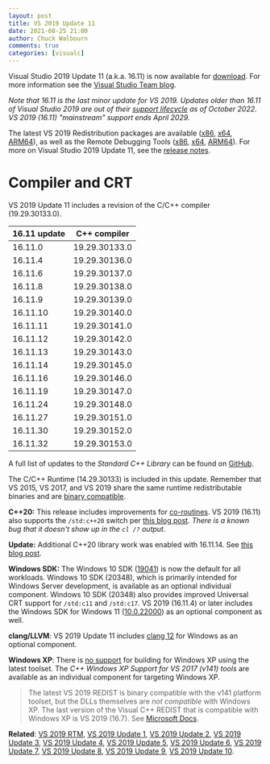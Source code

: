 ```yaml
---
layout: post
title: VS 2019 Update 11
date: 2021-08-25 21:00
author: Chuck Walbourn
comments: true
categories: [visualc]
---
```


Visual Studio 2019 Update 11 (a.k.a. 16.11) is now available for [download](https://visualstudio.microsoft.com/downloads/). For more information see the [Visual Studio Team blog](https://devblogs.microsoft.com/visualstudio/visual-studio-16-11/).
<!--more-->

<em>Note that 16.11 is the last minor update for VS 2019. Updates older than 16.11 of Visual Studio 2019 are out of their [support lifecycle](https://docs.microsoft.com/lifecycle/products/visual-studio-2019) as of October 2022. VS 2019 (16.11) "mainstream" support ends April 2029.</em>

The latest VS 2019 Redistribution packages are available ([x86](https://aka.ms/vs/16/release/VC_redist.x86.exe), [x64](https://aka.ms/vs/16/release/VC_redist.x64.exe), [ARM64](https://aka.ms/vs/16/release/VC_redist.arm64.exe)), as well as the Remote Debugging Tools ([x86](https://aka.ms/vs/16/release/RemoteTools.x86ret.enu.exe), [x64](https://aka.ms/vs/16/release/RemoteTools.amd64ret.enu.exe), [ARM64](https://aka.ms/vs/16/release/RemoteTools.arm64ret.enu.exe)). For more on Visual Studio 2019 Update 11, see the [release notes](https://docs.microsoft.com/en-us/visualstudio/releases/2019/release-notes).

<h1>Compiler and CRT</h1>

VS 2019 Update 11 includes a revision of the C/C++ compiler (19.29.30133.0).

16.11 update | C++ compiler
--|--
16.11.0 | 19.29.30133.0
16.11.4 | 19.29.30136.0
16.11.6 | 19.29.30137.0
16.11.8 | 19.29.30138.0
16.11.9 | 19.29.30139.0
16.11.10 | 19.29.30140.0
16.11.11 | 19.29.30141.0
16.11.12 | 19.29.30142.0
16.11.13 | 19.29.30143.0
16.11.14 | 19.29.30145.0
16.11.16 | 19.29.30146.0
16.11.19 | 19.29.30147.0
16.11.24 | 19.29.30148.0
16.11.27 | 19.29.30151.0
16.11.30 | 19.29.30152.0
16.11.32 | 19.29.30153.0

A full list of updates to the *Standard C++ Library* can be found on [GitHub](https://github.com/microsoft/STL/wiki/VS-2019-Changelog#vs-2019-1611).

The C/C++ Runtime (14.29.30133) is included in this update. Remember that VS 2015, VS 2017, and VS 2019 share the same runtime redistributable binaries and are [binary compatible](https://docs.microsoft.com/en-us/cpp/porting/binary-compat-2015-2017).

<strong>C++20:</strong> This release includes improvements for [co-routines](https://devblogs.microsoft.com/cppblog/cpp20-coroutine-improvements-in-visual-studio-2019-version-16-11/). VS 2019 (16.11) also supports the ``/std:c++20`` switch per [this blog post](https://devblogs.microsoft.com/cppblog/msvc-cpp20-and-the-std-cpp20-switch/). *There is a known bug that it doesn't show up in the ``cl /?`` output*.

<strong>Update:</strong> Additional C++20 library work was enabled with 16.11.14. See [this blog post](https://devblogs.microsoft.com/cppblog/msvcs-stl-completes-stdc20/).

<strong>Windows SDK:</strong> The Windows 10 SDK ([19041](https://walbourn.github.io/windows-10-may-2020-update-sdk/)) is now the default for all workloads. Windows 10 SDK (20348), which is primarily intended for Windows Server development, is available as an optional individual component. Windows 10 SDK (20348) also provides improved Universal CRT support for ``/std:c11`` and ``/std:c17``. VS 2019 (16.11.4) or later includes the Windows SDK for Windows 11 ([10.0.22000](https://walbourn.github.io/windows-sdk-for-windows-11/)) as an optional component as well.

<strong>clang/LLVM</strong>: VS 2019 Update 11 includes [clang 12](https://releases.llvm.org/12.0.0/tools/clang/docs/ReleaseNotes.html) for Windows as an optional component.

<strong>Windows XP</strong>: There is [no support](https://docs.microsoft.com/en-us/cpp/porting/features-deprecated-in-visual-studio?view=vs-2019) for building for Windows XP using the latest toolset. The *C++ Windows XP Support for VS 2017 (v141) tools* are available as an individual component for targeting Windows XP.

> The latest VS 2019 REDIST is binary compatible with the v141 platform toolset, but the DLLs themselves are *not compatible* with Windows XP. The last version of the Visual C++ REDIST that is compatible with Windows XP is VS 2019 (16.7). See [Microsoft Docs](https://docs.microsoft.com/en-us/cpp/build/configuring-programs-for-windows-xp).

<strong>Related</strong>: <a href="https://walbourn.github.io/visual-studio-2019/">VS 2019 RTM</a>, <a href="https://walbourn.github.io/vs-2019-update-1/">VS 2019 Update 1</a>, <a href="https://walbourn.github.io/vs-2019-update-2/">VS 2019 Update 2</a>, <a href="https://walbourn.github.io/vs-2019-update-3/">VS 2019 Update 3</a>, <a href="https://walbourn.github.io/vs-2019-update-4/">VS 2019 Update 4</a>, <a href="https://walbourn.github.io/vs-2019-update-5/">VS 2019 Update 5</a>, <a href="https://walbourn.github.io/vs-2019-update-6/">VS 2019 Update 6</a>, <a href="https://walbourn.github.io/vs-2019-update-7/">VS 2019 Update 7</a>, <a href="https://walbourn.github.io/vs-2019-update-8/">VS 2019 Update 8</a>, <a href="https://walbourn.github.io/vs-2019-update-9/">VS 2019 Update 9</a>, <a href="https://walbourn.github.io/vs-2019-update-10/">VS 2019 Update 10</a>.
